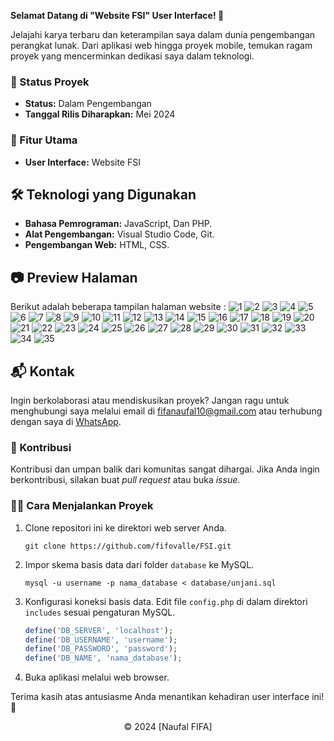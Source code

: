 **Selamat Datang di "Website FSI" User Interface! 🚀**

Jelajahi karya terbaru dan keterampilan saya dalam dunia pengembangan perangkat lunak. Dari aplikasi web hingga proyek mobile, temukan ragam proyek yang mencerminkan dedikasi saya dalam teknologi.

### 🚧 Status Proyek

- **Status:** Dalam Pengembangan
- **Tanggal Rilis Diharapkan:** Mei 2024

### 🚀 Fitur Utama

- **User Interface:** Website FSI

## 🛠️ Teknologi yang Digunakan

- **Bahasa Pemrograman:** JavaScript, Dan PHP.
- **Alat Pengembangan:** Visual Studio Code, Git.
- **Pengembangan Web:** HTML, CSS.

## 📷 Preview Halaman

Berikut adalah beberapa tampilan halaman website :
![1](https://github.com/fifovalle/UI-TOMBOL-VERSI-9.0/assets/90078068/dc356e38-28e3-437f-a249-8d7acb73b18f)
![2](https://github.com/fifovalle/UI-TOMBOL-VERSI-9.0/assets/90078068/e186a3bd-25f9-4134-b933-5b316206f6ae)
![3](https://github.com/fifovalle/UI-TOMBOL-VERSI-9.0/assets/90078068/217fee0b-9185-49ba-9044-16677225a1fe)
![4](https://github.com/fifovalle/UI-TOMBOL-VERSI-9.0/assets/90078068/1780ee7d-eaaf-45ba-b1c1-37e7ea1252de)
![5](https://github.com/fifovalle/UI-TOMBOL-VERSI-9.0/assets/90078068/b828e144-de10-46e6-b386-492a6e396a10)
![6](https://github.com/fifovalle/UI-TOMBOL-VERSI-9.0/assets/90078068/adb8cd46-9f9f-4a48-9667-0c74503eecb4)
![7](https://github.com/fifovalle/UI-TOMBOL-VERSI-9.0/assets/90078068/4dad5f1c-bb9e-470b-b133-b8a1dc3277cd)
![8](https://github.com/fifovalle/UI-TOMBOL-VERSI-9.0/assets/90078068/252b1fd7-ef07-498e-b741-6a576ff8d878)
![9](https://github.com/fifovalle/UI-TOMBOL-VERSI-9.0/assets/90078068/7b3c3db4-466b-4095-999b-e8a16261f106)
![10](https://github.com/fifovalle/UI-TOMBOL-VERSI-9.0/assets/90078068/7efa7ab5-41ec-47be-8dba-2ca7e81a037e)
![11](https://github.com/fifovalle/UI-TOMBOL-VERSI-9.0/assets/90078068/e9d1c712-5744-4db0-8eed-9ead34da5854)
![12](https://github.com/fifovalle/UI-TOMBOL-VERSI-9.0/assets/90078068/d386d1e0-f802-4123-8f7d-5303689384cf)
![13](https://github.com/fifovalle/UI-TOMBOL-VERSI-9.0/assets/90078068/df85f5f5-1915-4c5e-a5fa-a7c243f1d871)
![14](https://github.com/fifovalle/UI-TOMBOL-VERSI-9.0/assets/90078068/69483d65-8a22-42aa-a996-6a7f0816cd43)
![15](https://github.com/fifovalle/UI-TOMBOL-VERSI-9.0/assets/90078068/c3bb1937-d1f8-414f-bd8d-bff5410e080b)
![16](https://github.com/fifovalle/UI-TOMBOL-VERSI-9.0/assets/90078068/01d2e23f-ecfa-4ade-bdf7-7198806094a4)
![17](https://github.com/fifovalle/UI-TOMBOL-VERSI-9.0/assets/90078068/ed129b13-0095-44f0-92a3-f36fddc230d9)
![18](https://github.com/fifovalle/UI-TOMBOL-VERSI-9.0/assets/90078068/1ac948ac-361e-43c9-90f6-436ddda73091)
![19](https://github.com/fifovalle/UI-TOMBOL-VERSI-9.0/assets/90078068/62541355-22c7-4390-9af2-d1cce8348dbf)
![20](https://github.com/fifovalle/UI-TOMBOL-VERSI-9.0/assets/90078068/506c73db-4fed-4f09-a2d3-ca0e389667e3)
![21](https://github.com/fifovalle/UI-TOMBOL-VERSI-9.0/assets/90078068/c34edda2-4dae-46a9-aa89-a7dc97737ccf)
![22](https://github.com/fifovalle/UI-TOMBOL-VERSI-9.0/assets/90078068/a9be3456-0060-4423-a9eb-f2b6ad0696b3)
![23](https://github.com/fifovalle/UI-TOMBOL-VERSI-9.0/assets/90078068/95cee79a-064e-45f2-bb02-5f4fb191efab)
![24](https://github.com/fifovalle/UI-TOMBOL-VERSI-9.0/assets/90078068/cd92f3a5-e01b-4302-8693-5ec41d875c14)
![25](https://github.com/fifovalle/UI-TOMBOL-VERSI-9.0/assets/90078068/ce0eba32-b885-4055-a0c8-c4b427739df9)
![26](https://github.com/fifovalle/UI-TOMBOL-VERSI-9.0/assets/90078068/84994670-3a85-420c-862e-731f922e2dad)
![27](https://github.com/fifovalle/UI-TOMBOL-VERSI-9.0/assets/90078068/e428d025-33ec-4fa5-8fcd-6c380a3c1216)
![28](https://github.com/fifovalle/UI-TOMBOL-VERSI-9.0/assets/90078068/c4fadeb7-6fcd-4b97-b082-e5551b21170a)
![29](https://github.com/fifovalle/UI-TOMBOL-VERSI-9.0/assets/90078068/2431827e-cb74-4b34-9c4d-847156d157fc)
![30](https://github.com/fifovalle/UI-TOMBOL-VERSI-9.0/assets/90078068/0dcad46e-1297-47b9-85fc-9578fc7cefc3)
![31](https://github.com/fifovalle/UI-TOMBOL-VERSI-9.0/assets/90078068/1035bbb0-4e01-463a-9473-584d7a424fc2)
![32](https://github.com/fifovalle/UI-TOMBOL-VERSI-9.0/assets/90078068/c8c69d9d-582b-4ad1-a72b-f53f5a457549)
![33](https://github.com/fifovalle/UI-TOMBOL-VERSI-9.0/assets/90078068/d11bbe19-4dee-49ca-9adb-fd19dddab3f6)
![34](https://github.com/fifovalle/UI-TOMBOL-VERSI-9.0/assets/90078068/969f6998-488f-437b-8faa-8a5c67d0334d)
![35](https://github.com/fifovalle/UI-TOMBOL-VERSI-9.0/assets/90078068/d18e11fc-f8ae-4ada-80fd-3a11e7d9fe24)

## 📬 Kontak

Ingin berkolaborasi atau mendiskusikan proyek? Jangan ragu untuk menghubungi saya melalui email di [fifanaufal10@gmail.com](mailto:fifanaufal10@gmail.com) atau terhubung dengan saya di [WhatsApp](https://wa.me/+6282318334287).

### 🙏 Kontribusi

Kontribusi dan umpan balik dari komunitas sangat dihargai. Jika Anda ingin berkontribusi, silakan buat _pull request_ atau buka _issue_.

### 👨‍💻 Cara Menjalankan Proyek

1. Clone repositori ini ke direktori web server Anda.

   ```
   git clone https://github.com/fifovalle/FSI.git

   ```

2. Impor skema basis data dari folder `database` ke MySQL.

   ```
   mysql -u username -p nama_database < database/unjani.sql
   ```

3. Konfigurasi koneksi basis data. Edit file `config.php` di dalam direktori `includes` sesuai pengaturan MySQL.

   ```php
   define('DB_SERVER', 'localhost');
   define('DB_USERNAME', 'username');
   define('DB_PASSWORD', 'password');
   define('DB_NAME', 'nama_database');
   ```

4. Buka aplikasi melalui web browser.

Terima kasih atas antusiasme Anda menantikan kehadiran user interface ini! 🙌

<div align="center">
  &copy; 2024 [Naufal FIFA]
</div>
